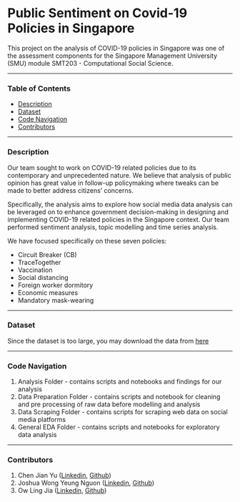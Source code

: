 # Public Sentiment on Covid-19 Policies in Singapore
This project on the analysis of COVID-19 policies in Singapore was one of the assessment components for the Singapore Management University (SMU) module SMT203 - Computational Social Science.

---

### Table of Contents
- [Description](#Description)
- [Dataset](#Dataset)
- [Code Navigation](#Code-Navigation)
- [Contributors](#contributors)

---

### Description
Our team sought to work on COVID-19 related policies due to its contemporary and unprecedented nature. We believe that analysis of public opinion has great value in follow-up policymaking where tweaks can be made to better address citizens’ concerns. 

Specifically, the analysis aims to explore how social media data analysis can be leveraged on to enhance government decision-making in designing and implementing COVID-19 related policies in the Singapore context. Our team performed sentiment analysis, topic modelling and time series analysis.

We have focused specifically on these seven policies: 
- Circuit Breaker (CB)
- TraceTogether
- Vaccination
- Social distancing
- Foreign worker dormitory
- Economic measures
- Mandatory mask-wearing

---

### Dataset
Since the dataset is too large, you may download the data from [here](https://www.kaggle.com/chenjianyu/covid19-singapore-policies-dataset)

---

### Code Navigation
1. Analysis Folder - contains scripts and notebooks and findings for our analysis 
2. Data Preparation Folder - contains scripts and notebook for cleaning and pre processing of raw data before modelling and analysis
3. Data Scraping Folder - contains scripts for scraping web data on social media platforms
4. General EDA Folder - contains scripts and notebooks for exploratory data analysis

---

### Contributors

1. Chen Jian Yu ([Linkedin](https://www.linkedin.com/in/chen-jian-yu/), [Github](https://github.com/CJianYu98))
2. Joshua Wong Yeung Nguon ([Linkedin](https://www.linkedin.com/in/joshuawong96/), [Github](https://github.com/joshuawong96))
1. Ow Ling Jia ([Linkedin](https://www.linkedin.com/in/owlingjia/), [Github](https://github.com/owlingjia))
